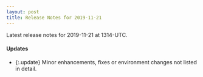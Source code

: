 ```yaml
---
layout: post
title: Release Notes for 2019-11-21
---
```


Latest release notes for 2019-11-21 at 1314-UTC.

<div class='updates' markdown='1'>

#### Updates

- {:.update} Minor enhancements, fixes or environment changes not listed in detail.

</div>


